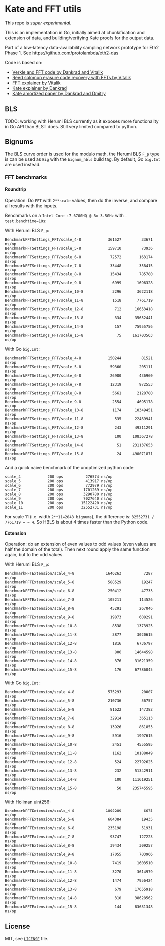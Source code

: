 # Kate and FFT utils

This repo is *super experimental*.

This is an implementation in Go, initially aimed at chunkification and extension of data, 
and building/verifying Kate proofs for the output data. 

Part of a low-latency data-availability sampling network prototype for Eth2 Phase 1.
See https://github.com/protolambda/eth2-das

Code is based on:
- [Verkle and FFT code by Dankrad and Vitalik](https://github.com/ethereum/research/tree/master/verkle)
- [Reed solomon erasure code recovery with FFTs by Vitalik](https://ethresear.ch/t/reed-solomon-erasure-code-recovery-in-n-log-2-n-time-with-ffts/3039)
- [FFT explainer by Vitalik](https://vitalik.ca/general/2019/05/12/fft.html)
- [Kate explainer by Dankrad](https://dankradfeist.de/ethereum/2020/06/16/kate-polynomial-commitments.html)
- [Kate amortized paper by Dankrad and Dmitry](https://github.com/khovratovich/Kate/blob/master/Kate_amortized.pdf)

## BLS

TODO: working with Herumi BLS currently as it exposes more functionality in Go API than BLST does. Still very limited compared to python.

## Bignums

The BLS curve order is used for the modulo math, the Herumi BLS `F_p` type is can be used as `Big` with the `bignum_hbls` build tag.
By default, Go `big.Int` are used instead.

### FFT benchmarks

#### Roundtrip

Operation: Do `FFT` with `2**scale` values, then do the inverse, and compare all results with the inputs.

Benchmarks on a `Intel Core i7-6700HQ @ 8x 3.5GHz` with `-test.benchtime=10s`:

With Herumi BLS `F_p`:
```
BenchmarkFFTSettings_FFT/scale_4-8         	  361527	     33671 ns/op
BenchmarkFFTSettings_FFT/scale_5-8         	  159710	     73936 ns/op
BenchmarkFFTSettings_FFT/scale_6-8         	   72572	    163174 ns/op
BenchmarkFFTSettings_FFT/scale_7-8         	   33448	    358415 ns/op
BenchmarkFFTSettings_FFT/scale_8-8         	   15434	    785780 ns/op
BenchmarkFFTSettings_FFT/scale_9-8         	    6999	   1696328 ns/op
BenchmarkFFTSettings_FFT/scale_10-8        	    3296	   3622118 ns/op
BenchmarkFFTSettings_FFT/scale_11-8        	    1518	   7761719 ns/op
BenchmarkFFTSettings_FFT/scale_12-8        	     712	  16653418 ns/op
BenchmarkFFTSettings_FFT/scale_13-8        	     334	  35652441 ns/op
BenchmarkFFTSettings_FFT/scale_14-8        	     157	  75955756 ns/op
BenchmarkFFTSettings_FFT/scale_15-8        	      75	 161703563 ns/op
```

With Go `big.Int`:
```
BenchmarkFFTSettings_FFT/scale_4-8         	  150244	     81521 ns/op
BenchmarkFFTSettings_FFT/scale_5-8         	   59360	    205111 ns/op
BenchmarkFFTSettings_FFT/scale_6-8         	   26980	    436960 ns/op
BenchmarkFFTSettings_FFT/scale_7-8         	   12319	    972553 ns/op
BenchmarkFFTSettings_FFT/scale_8-8         	    5661	   2128780 ns/op
BenchmarkFFTSettings_FFT/scale_9-8         	    2554	   4695178 ns/op
BenchmarkFFTSettings_FFT/scale_10-8        	    1174	  10349451 ns/op
BenchmarkFFTSettings_FFT/scale_11-8        	     535	  22469941 ns/op
BenchmarkFFTSettings_FFT/scale_12-8        	     243	  49311291 ns/op
BenchmarkFFTSettings_FFT/scale_13-8        	     100	 108367278 ns/op
BenchmarkFFTSettings_FFT/scale_14-8        	      51	 231137653 ns/op
BenchmarkFFTSettings_FFT/scale_15-8        	      24	 490071871 ns/op
```

And a quick naive benchmark of the unoptimized python code:
```
scale_4            200 ops          276574 ns/op
scale_5            200 ops          413917 ns/op
scale_6            200 ops          772979 ns/op
scale_7            200 ops         1701269 ns/op
scale_8            200 ops         3290780 ns/op
scale_9            200 ops         7027640 ns/op
scale_10           200 ops        15122420 ns/op
scale_11           200 ops        32552731 ns/op
``` 

For scale 11 (i.e. width `2**11=2048 bignums`), the difference is: `32552731 / 7761719 = ~ 4`.
So HBLS is about 4 times faster than the Python code.

#### Extension

Operation: do an extension of even values to odd values (even values are half the domain of the total).
Then next round apply the same function again, but to the odd values.

With Herumi BLS `F_p`:
```
BenchmarkFFTExtension/scale_4-8         	 1646263	      7287 ns/op
BenchmarkFFTExtension/scale_5-8         	  588529	     19247 ns/op
BenchmarkFFTExtension/scale_6-8         	  250412	     47733 ns/op
BenchmarkFFTExtension/scale_7-8         	  105211	    114526 ns/op
BenchmarkFFTExtension/scale_8-8         	   45291	    267046 ns/op
BenchmarkFFTExtension/scale_9-8         	   19873	    608291 ns/op
BenchmarkFFTExtension/scale_10-8        	    8538	   1373925 ns/op
BenchmarkFFTExtension/scale_11-8        	    3877	   3020615 ns/op
BenchmarkFFTExtension/scale_12-8        	    1816	   6736797 ns/op
BenchmarkFFTExtension/scale_13-8        	     806	  14644598 ns/op
BenchmarkFFTExtension/scale_14-8        	     376	  31621359 ns/op
BenchmarkFFTExtension/scale_15-8        	     176	  67786045 ns/op
```

With Go `big.Int`:
```
BenchmarkFFTExtension/scale_4-8         	  575293	     20007 ns/op
BenchmarkFFTExtension/scale_5-8         	  210736	     56757 ns/op
BenchmarkFFTExtension/scale_6-8         	   81622	    147382 ns/op
BenchmarkFFTExtension/scale_7-8         	   32914	    365113 ns/op
BenchmarkFFTExtension/scale_8-8         	   13926	    861853 ns/op
BenchmarkFFTExtension/scale_9-8         	    5916	   1997615 ns/op
BenchmarkFFTExtension/scale_10-8        	    2451	   4555595 ns/op
BenchmarkFFTExtension/scale_11-8        	    1162	  10188049 ns/op
BenchmarkFFTExtension/scale_12-8        	     524	  22792625 ns/op
BenchmarkFFTExtension/scale_13-8        	     232	  51342911 ns/op
BenchmarkFFTExtension/scale_14-8        	     100	 111619251 ns/op
BenchmarkFFTExtension/scale_15-8        	      50	 235745595 ns/op
```

With Holiman uint256:
```
BenchmarkFFTExtension/scale_4-8         	 1808289	      6675 ns/op
BenchmarkFFTExtension/scale_5-8         	  604384	     19435 ns/op
BenchmarkFFTExtension/scale_6-8         	  235198	     51931 ns/op
BenchmarkFFTExtension/scale_7-8         	   93747	    127223 ns/op
BenchmarkFFTExtension/scale_8-8         	   39434	    309257 ns/op
BenchmarkFFTExtension/scale_9-8         	   17055	    703966 ns/op
BenchmarkFFTExtension/scale_10-8        	    7419	   1603510 ns/op
BenchmarkFFTExtension/scale_11-8        	    3270	   3614979 ns/op
BenchmarkFFTExtension/scale_12-8        	    1474	   7956424 ns/op
BenchmarkFFTExtension/scale_13-8        	     679	  17655918 ns/op
BenchmarkFFTExtension/scale_14-8        	     310	  38628562 ns/op
BenchmarkFFTExtension/scale_15-8        	     144	  83631348 ns/op
```

## License

MIT, see [`LICENSE`](./LICENSE) file.

